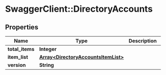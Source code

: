 # SwaggerClient::DirectoryAccounts

## Properties
Name | Type | Description | Notes
------------ | ------------- | ------------- | -------------
**total_items** | **Integer** |  | [optional] 
**item_list** | [**Array&lt;DirectoryAccountsItemList&gt;**](DirectoryAccountsItemList.md) |  | [optional] 
**version** | **String** |  | [optional] 

